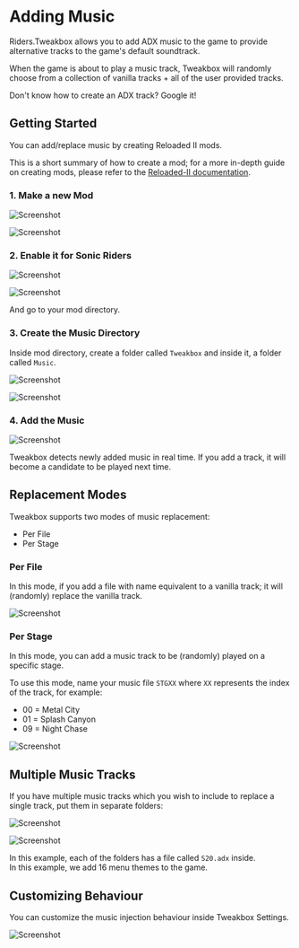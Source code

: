# Adding Music

Riders.Tweakbox allows you to add ADX music to the game to provide alternative tracks to the game's default soundtrack. 

When the game is about to play a music track, Tweakbox will randomly choose from a collection of vanilla tracks + all of the user provided tracks.

Don't know how to create an ADX track? Google it!

## Getting Started

You can add/replace music by creating Reloaded II mods.

This is a short summary of how to create a mod; for a more in-depth guide on creating mods, please refer to the [Reloaded-II documentation](https://reloaded-project.github.io/Reloaded-II/GettingStartedMods/).

### 1. Make a new Mod

![Screenshot](./Images/Texture_Tutorial_1.png)

![Screenshot](./Images/Music_Tutorial_1.png)

### 2. Enable it for Sonic Riders

![Screenshot](./Images/Music_Tutorial_2.png)

![Screenshot](./Images/Music_Tutorial_3.png)

And go to your mod directory.

### 3. Create the Music Directory

Inside mod directory, create a folder called `Tweakbox` and inside it, a folder called `Music`.

![Screenshot](./Images/Texture_Tutorial_5.png)

![Screenshot](./Images/Music_Tutorial_4.png)

### 4. Add the Music

![Screenshot](./Images/Music_Tutorial_5.png)

Tweakbox detects newly added music in real time. If you add a track, it will become a candidate to be played next time.

## Replacement Modes

Tweakbox supports two modes of music replacement:  
- Per File  
- Per Stage  

### Per File

In this mode, if you add a file with name equivalent to a vanilla track; it will (randomly) replace the vanilla track.

![Screenshot](./Images/Music_Tutorial_5.png)

### Per Stage

In this mode, you can add a music track to be (randomly) played on a specific stage.

To use this mode, name your music file `STGXX` where `XX` represents the index of the track, for example:

- 00 = Metal City 
- 01 = Splash Canyon
- 09 = Night Chase

![Screenshot](./Images/Music_Tutorial_6.png)

## Multiple Music Tracks

If you have multiple music tracks which you wish to include to replace a single track, put them in separate folders:

![Screenshot](./Images/Music_Tutorial_7.png)

![Screenshot](./Images/Music_Tutorial_5.png)

In this example, each of the folders has a file called `S20.adx` inside.  
In this example, we add 16 menu themes to the game.

## Customizing Behaviour

You can customize the music injection behaviour inside Tweakbox Settings.

![Screenshot](./Images/Music_Tutorial_Settings.png)